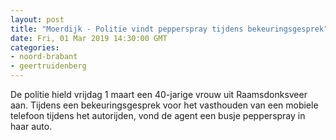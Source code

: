 ```yaml
---
layout: post
title: "Moerdijk - Politie vindt pepperspray tijdens bekeuringsgesprek"
date: Fri, 01 Mar 2019 14:30:00 GMT
categories: 
- noord-brabant 
- geertruidenberg 
---
```


De politie hield vrijdag 1 maart een 40-jarige vrouw uit Raamsdonksveer aan. Tijdens een bekeuringsgesprek voor het vasthouden van een mobiele telefoon tijdens het autorijden, vond de agent een busje pepperspray in haar auto.
